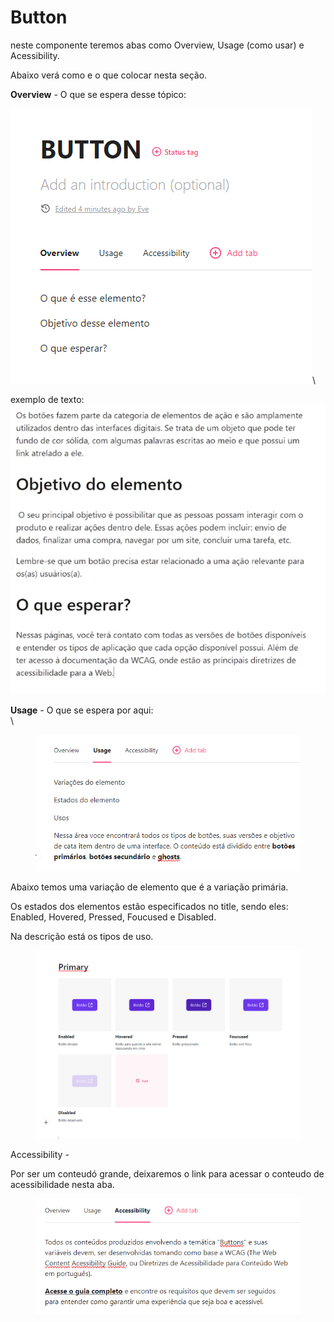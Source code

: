 # Button

neste componente teremos abas como Overview, Usage (como usar) e Acessibility.

Abaixo verá como e o que colocar nesta seção.



**Overview** - O que se espera desse tópico:

![](<.gitbook/assets/image (6).png>)\


exemplo de texto:\
![](<.gitbook/assets/image (7).png>)



**Usage** - O que se espera por aqui:\
\


<div align="left">

<figure><img src=".gitbook/assets/image (8).png" alt=""><figcaption></figcaption></figure>

</div>

Abaixo temos uma variação de elemento que é a variação primária.

Os estados dos elementos estão especificados no title, sendo eles: Enabled, Hovered, Pressed, Foucused e Disabled.

Na descrição está os tipos de uso.&#x20;

<figure><img src=".gitbook/assets/image (9).png" alt=""><figcaption></figcaption></figure>



Accessibility -

Por ser um conteudó grande, deixaremos o link para acessar o conteudo de acessibilidade nesta aba.&#x20;

<figure><img src=".gitbook/assets/image (10).png" alt=""><figcaption></figcaption></figure>
